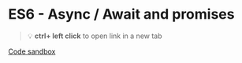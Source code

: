 # ES6 - Async / Await and promises 


> :bulb: **ctrl+ left click** to open link in a new tab 

[Code sandbox](https://codesandbox.io/s/promises-en-286839?file=/src/index.js)
